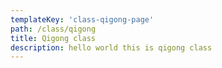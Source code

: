 ```yaml
---
templateKey: 'class-qigong-page'
path: /class/qigong
title: Qigong class
description: hello world this is qigong class
---
```


